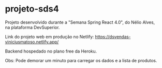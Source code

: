 # projeto-sds4
Projeto desenvolvido durante a "Semana Spring React 4.0", do Nélio Alves, na plataforma DevSuperior.

Link do projeto web em produção no Netlify: https://dsvendas-viniciusmatoso.netlify.app/

Backend hospedado no plano free da Heroku. 

Obs: Pode demorar um minuto para carregar os dados e a lista de produtos.
